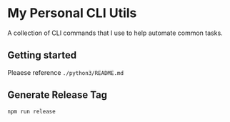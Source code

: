 # My Personal CLI Utils

A collection of CLI commands that I use to help automate common tasks. 

## Getting started

Pleaese reference `./python3/README.md`

## Generate Release Tag

```shell
npm run release
```
